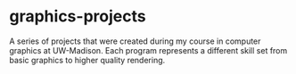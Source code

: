 # graphics-projects
A series of projects that were created during my course in computer graphics at UW-Madison. Each program represents a different skill set from basic graphics to higher quality rendering.

